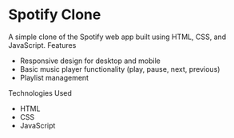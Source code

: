 # Spotify Clone
A simple clone of the Spotify web app built using HTML, CSS, and JavaScript.
Features
- Responsive design for desktop and mobile
- Basic music player functionality (play, pause, next, previous)
- Playlist management

Technologies Used
- HTML
- CSS
- JavaScript
